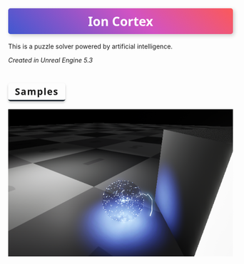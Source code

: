 <h1 style="color: white; background: linear-gradient(43deg, #4158D0 0%, #d253c3 58%, #FB5959 100%); text-align: center; padding: 10px; box-shadow: 3px 3px 10px rgba(0,0,0,0.2); font-family: 'Segoe UI', Tahoma, Geneva, Verdana, sans-serif; border-radius: 5px; text-transform: capitalize;">
    Ion Cortex
</h1>

This is a puzzle solver powered by artificial intelligence.

*Created in Unreal Engine 5.3*

<h2 style="display: inline-block; padding: 5px 15px; border-radius: 5px; border-bottom: 3px solid #1a252f; font-family: 'Segoe UI', Tahoma, Geneva, Verdana, sans-serif; text-transform: capitalize; letter-spacing: 1.5px; box-shadow: 0px 3px 5px rgba(0,0,0,0.2);">
    Samples
</h2>

<img alt="" src="samples/sample_1.png" width="600px" />

<img alt="" src="samples/sampel_1.gif" width="600px" />